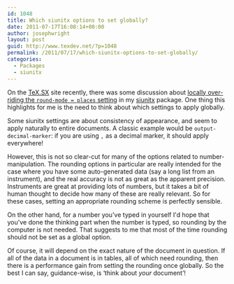 ```yaml
---
id: 1048
title: Which siunitx options to set globally?
date: 2011-07-17T16:08:14+00:00
author: josephwright
layout: post
guid: http://www.texdev.net/?p=1048
permalink: /2011/07/17/which-siunitx-options-to-set-globally/
categories:
  - Packages
  - siunitx
---
```

On the [TeX.SX](http://tex.stackexchange.com/) site recently, there was some discussion about [locally over-riding the `round-mode = places` setting](http://tex.stackexchange.com/q/23193/73) in my [siunitx](https://ctan.org/pkg/siunitx) package. One thing this highlights for me is the need to think about which settings to apply globally.

Some siunitx settings are about consistency of appearance, and seem to apply naturally to entire documents. A classic example would be `output-decimal-marker`: if you are using `,` as a decimal marker, it should apply everywhere!

However, this is not so clear-cut for many of the options related to number-manipulation. The rounding options in particular are really intended for the case where you have some auto-generated data (say a long list from an instrument), and the real accuracy is not as great as the apparent precision. Instruments are great at providing lots of numbers, but it takes a bit of human thought to decide how many of these are really relevant. So for these cases, setting an appropriate rounding scheme is perfectly sensible.

On the other hand, for a number you've typed in yourself I'd hope that you've done the thinking part when the number is typed, so rounding by the computer is not needed. That suggests to me that most of the time rounding should not be set as a global option.

Of course, it will depend on the exact nature of the document in question. If all of the data in a document is in tables, all of which need rounding, then there is a performance gain from setting the rounding once globally. So the best I can say, guidance-wise, is ‘think about _your_ document’!
